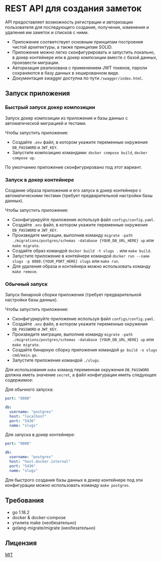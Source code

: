 
# REST API для создания заметок

API предоставляет возможность регистрации и авторизации пользователя для последующего создания, получения, изменения и удаления им заметок и списков с ними.

- Приложение соответствует основным принципам построения чистой архитектуры, а также принципам SOLID.
- Приложение можно легко сконфигурировать и запустить локально, в докер контейнере или в докер композиции вместе с базой данных, произвести миграции.
- Авторизация реализована с применением JWT токенов, пароли сохраняются в базу данных в хешированном виде.
- Документация swagger доступна по пути `/swagger/index.html`.

## Запуск приложения

### Быстрый запуск докер композиции

Запуск докер композиции из приложения и базы данных с автоматической миграцией и тестами.

Чтобы запустить приложение:
- Создайте `.env` файл, в котором укажите переменные окружения `DB_PASSWORD` и `JWT_KEY`.
- Запустите композицию командами: `docker compose build`, `docker compose up`.

По умолчанию приложение сконфигурировано под этот вариант.

### Запуск в докер контейнере

Создание образа приложения и его запуск в докер контейнере с автоматическими тестами (требует предварительной настройки базы данных).

Чтобы запустить приложение:
- Сконфигурируйте приложение используя файл `configs/config.yaml`.
- Создайте `.env` файл, в котором укажите переменные окружения `DB_PASSWORD` и `JWT_KEY`.
- Произведите миграции, выполнив команду `migrate -path ./migrations/postgres/schemas -database {YOUR_DB_URL_HERE} up` или `make migrate`.
- Создайте образ командой `docker build -t slugs .` или `make build`.
- Запустите приложение в контейнере командой `docker run --name slugs -p 8080:{YOUR_PORT_HERE} slugs` или `make run`.
- Для удаления образа и контейнера можно использовать команду `make remove`.

### Обычный запуск

Запуск бинарной сборки приложения (требует предварительной настройки базы данных).

Чтобы запустить приложение:
- Сконфигурируйте приложение используя файл `configs/config.yaml`.
- Создайте `.env` файл, в котором укажите переменные окружения `DB_PASSWORD` и `JWT_KEY`.
- Произведите миграции, выполнив команду `migrate -path ./migrations/postgres/schemas -database {YOUR_DB_URL_HERE} up` или `make migrate`.
- Создайте бинарную сборку приложения командой `go build -o slugs cmd/main.go`.
- Запустите приложение командой `./slugs`.

Для использования `make` команд переменная окружения `DB_PASSWORD` должна иметь значение `secret`, а файл конфигурации иметь следующее содержимое:

Для обычного запуска:

```yaml
port: "8080"

db:
  username: "postgres"
  host: "localhost"
  port: "5436"
  name: "slugs"
```

Для запуска в докер контейнере:

```yaml
port: "8080"

db:
  username: "postgres"
  host: "host.docker.internal"
  port: "5436"
  name: "slugs"
```

Для быстрого создания базы данных в докер контейнере под эти конфигурации можно использовать команду `make postgres`.

## Требования

- go 1.18.2
- docker & docker-compose
- утилита make (необязательно)
- golang-migrate/migrate (необязательно)

## Лицензия

[MIT](https://choosealicense.com/licenses/mit/)
